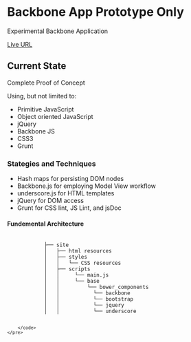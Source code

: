 <h1>Backbone App Prototype Only</h1> 
<p>Experimental Backbone Application</p>
<p><a href="http://jvmqueue.com/backbone/site/">Live URL</a></p>
<h2>Current State</h2>
<p>Complete Proof of Concept</p>
<p>Using, but not limited to:</p>
<ul>
	<li>Primitive JavaScript</li>
	<li>Object oriented JavaScript</li>
	<li>jQuery</li>
	<li>Backbone JS</li>	
	<li>CSS3</li>	
	<li>Grunt</li>
</ul>
<h3>Stategies and Techniques</h3>
<ul>
	<li>Hash maps for persisting DOM nodes</li>
	<li>Backbone.js for employing Model View workflow</li>
	<li>underscore.js for HTML templates</li>
	<li>jQuery for DOM access</li>
	<li>Grunt for CSS lint, JS Lint, and jsDoc</li>
</ul>
</ul>
<h4>Fundemental Architecture</h4>
<div>
	<pre>
		<code>
			├── site
			│   ├── html resources
			│   ├── styles
			│   │   └── CSS resources
			│   ├── scripts
			│   │     └── main.js
			│   │     └── base
			│   │         └── bower_components
			│   │         	└── backbone
			│   │         	└── bootstrap
			│   │         	└── jquery
			│   │         	└── underscore
			
		</code>
	</pre>
</div>


 

 

